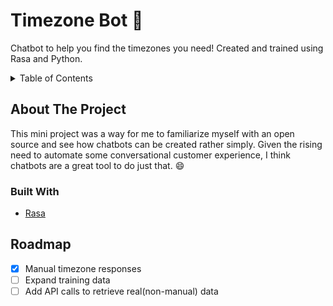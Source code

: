 # Timezone Bot 🤖
Chatbot to help you find the timezones you need! Created and trained using Rasa and Python.

<!-- TABLE OF CONTENTS -->
<details>
  <summary>Table of Contents</summary>
  <ol>
    <li>
      <a href="#about-the-project">About The Project</a>
      <ul>
        <li><a href="#built-with">Built With</a></li>
      </ul>
    </li>
    <li><a href="#roadmap">Roadmap</a></li>
  </ol>
</details>


<!-- ABOUT THE PROJECT -->
## About The Project

This mini project was a way for me to familiarize myself with an open source and see how chatbots can be created rather simply. Given the rising need to automate some conversational customer experience, I think chatbots are a great tool to do just that. :smile:


### Built With

* [Rasa](https://rasa.com/)


<!-- ROADMAP -->
## Roadmap

- [x] Manual timezone responses
- [ ] Expand training data
- [ ] Add API calls to retrieve real(non-manual) data
